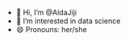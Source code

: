 - 👋 Hi, I’m @AldaJiji
- 👀 I’m interested in data science
- 😄 Pronouns: her/she


<!---
AldaJiji/AldaJiji is a ✨ special ✨ repository because its `README.md` (this file) appears on your GitHub profile.
You can click the Preview link to take a look at your changes.
--->
